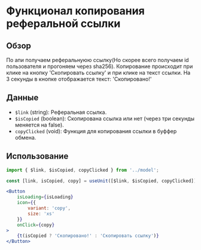 # Функционал копирования реферальной ссылки

## Обзор
По апи получаем реферальнуюю ссылку(Но скорее всего получаем id пользователя и прогоняем через sha256).
Копирование происходит при клике на кнопку 'Скопировать ссылку' и при клике на текст ссылки.
На 3 секунды в кнопке отображается текст: 'Скопировано!'

## Данные
- `$link` (string): Реферальная ссылка.
- `$isCopied` (boolean): Скопирована ссылка или нет (через три секунды меняется на false).
- `copyClicked` (void): Функция для копирования ссылки в буффер обмена.



## Использование
```jsx
import { $link, $isCopied, copyClicked } from '../model';

const [link, isCopied, copy] = useUnit([$link, $isCopied, copyClicked]);

<Button
    isLoading={isLoading}
    icon={{
        variant: 'copy',
        size: 'xs'
    }}
    onClick={copy}
>
    {t(isCopied ? 'Скопировано!' : 'Скопировать ссылку')}
</Button>
```